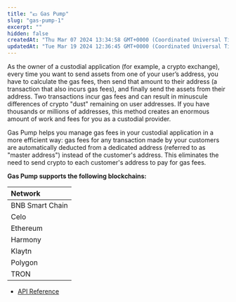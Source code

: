 ```yaml
---
title: "💶 Gas Pump"
slug: "gas-pump-1"
excerpt: ""
hidden: false
createdAt: "Thu Mar 07 2024 13:34:58 GMT+0000 (Coordinated Universal Time)"
updatedAt: "Tue Mar 19 2024 12:36:45 GMT+0000 (Coordinated Universal Time)"
---
```

As the owner of a custodial application (for example, a crypto exchange), every time you want to send assets from one of your user’s address, you have to calculate the gas fees, then send that amount to their address (a transaction that also incurs gas fees), and finally send the assets from their address. Two transactions incur gas fees and can result in minuscule differences of crypto "dust" remaining on user addresses. If you have thousands or millions of addresses, this method creates an enormous amount of work and fees for you as a custodial provider.

Gas Pump helps you manage gas fees in your custodial application in a more efficient way: gas fees for any transaction made by your customers are automatically deducted from a dedicated address (referred to as "master address") instead of the customer's address. This eliminates the need to send crypto to each customer's address to pay for gas fees.

**Gas Pump supports the following blockchains:**

| Network         |
| :-------------- |
| BNB Smart Chain |
| Celo            |
| Ethereum        |
| Harmony         |
| Klaytn          |
| Polygon         |
| TRON            |

- [API Reference](/reference/precalculategaspumpaddresses)
